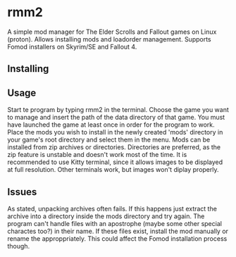 # rmm2
A simple mod manager for The Elder Scrolls and Fallout games on Linux (proton). Allows installing mods and loadorder management. Supports Fomod installers on Skyrim/SE and Fallout 4.

## Installing

## Usage
Start te program by typing rmm2 in the terminal. Choose the game you want to manage and insert the path of the data directory of that game. You must have launched the game at least once in order for the program to work. Place the mods you wish to install in the newly created 'mods' directory in your game's root directory and select them in the menu. Mods can be installed from zip archives or directories. Directories are preferred, as the zip feature is unstable and doesn't work most of the time. It is recommended to use Kitty terminal, since it allows images to be displayed at full resolution. Other terminals work, but images won't diplay properly.

## Issues
As stated, unpacking archives often fails. If this happens just extract the archive into a directory inside the mods directory and try again.
The program can't handle files with an apostrophe (maybe some other special charactes too?) in their name. If these files exist, install the mod manually or rename the approppriately. This could affect the Fomod installation process though.
